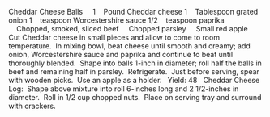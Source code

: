 Cheddar Cheese Balls
 
 
1    Pound Cheddar cheese
1    Tablespoon grated onion
1    teaspoon Worcestershire sauce
1/2    teaspoon paprika
    Chopped, smoked, sliced beef
    Chopped parsley
    Small red apple
 
 
Cut Cheddar cheese in small pieces and allow to come to room temperature.  In mixing bowl, beat cheese until smooth and creamy; add onion, Worcestershire sauce and paprika and continue to beat until thoroughly blended.  Shape into balls 1-inch in diameter; roll half the balls in beef and remaining half in parsley.  Refrigerate.  Just before serving, spear with wooden picks.  Use an apple as a holder.
 
Yield: 48
 
Cheddar Cheese Log:  Shape above mixture into roll 6-inches long and 2 1/2-inches in diameter.  Roll in 1/2 cup chopped nuts.  Place on serving tray and surround with crackers.
